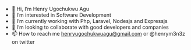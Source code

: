 - 👋 Hi, I’m Henry Ugochukwu Agu
- 👀 I’m interested in Software Development
- 🌱 I’m currently working with Php, Laravel, Nodesjs and Expressjs
- 💞️ I’m looking to collaborate with good developers and companies
- 📫 How to reach me henryugochukwuagu@gmail.com or @henrym3n3z on twitter

<!---
Henrymenez/Henrymenez is a ✨ special ✨ repository because its `README.md` (this file) appears on your GitHub profile.
You can click the Preview link to take a look at your changes.
--->
